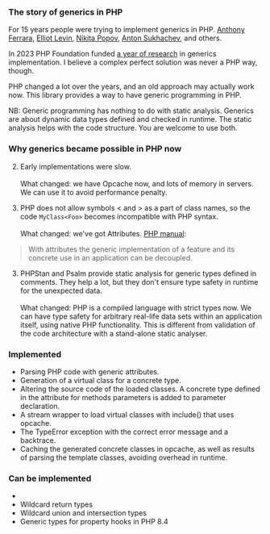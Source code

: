 ### The story of generics in PHP

For 15 years people were trying to implement generics in PHP.
[Anthony Ferrara](https://wiki.php.net/rfc/protocol_type_hinting),
[Elliot Levin](https://github.com/TimeToogo/PHP-Generics),
[Nikita Popov](https://github.com/PHPGenerics/php-generics-rfc/issues/45),
[Anton Sukhachev](https://github.com/mrsuh/php-generics),
and others.

In 2023 PHP Foundation funded [a year of research](https://thephp.foundation/blog/2024/08/19/state-of-generics-and-collections/)
in generics implementation. I believe a complex perfect solution was never a PHP way, though.

PHP changed a lot over the years, and an old approach may actually work now.
This library provides a way to have generic programming in PHP.

NB: Generic programming has nothing to do with static analysis.
Generics are about dynamic data types defined and checked in runtime.
The static analysis helps with the code structure. You are welcome to use both.

### Why generics became possible in PHP now

2. Early implementations were slow.
   <br><br>
   What changed: we have Opcache now, and lots of memory in servers.
   We can use it to avoid performance penalty.


2. PHP does not allow symbols < and > as a part of class names, so the code `MyClass<Foo>` becomes
   incompatible with PHP syntax.
   <br><br>
   What changed: we've got Attributes.
   [PHP manual](https://www.php.net/manual/en/language.attributes.overview.php):
> With attributes the generic implementation of a feature and its concrete use in an application can be decoupled.


3. PHPStan and Psalm provide static analysis for generic types defined in comments.
   They help a lot, but they don't ensure type safety in runtime for the unexpected data.
   <br><br>
   What changed: PHP is a compiled language with strict types now. We can have type safety for arbitrary
   real-life data sets within an application itself, using native PHP functionality.
   This is different from validation of the code architecture with a stand-alone static analyser.

### Implemented

* Parsing PHP code with generic attributes.
* Generation of a virtual class for a concrete type.
* Altering the source code of the loaded classes. A concrete type defined in the attribute
  for methods parameters is added to parameter declaration.
* A stream wrapper to load virtual classes with include() that uses opcache.
* The TypeError exception with the correct error message and a backtrace.
* Caching the generated concrete classes in opcache, as well as results of parsing the template classes, avoiding overhead in runtime.

### Can be implemented
* 
* Wildcard return types
* Wildcard union and intersection types
* Generic types for property hooks in PHP 8.4
